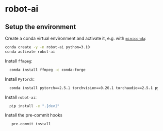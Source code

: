 # robot-ai

## Setup the environment

Create a conda virtual environment and activate it, e.g. with [`miniconda`](https://www.anaconda.com/docs/getting-started/miniconda/main):
```bash
conda create -y -n robot-ai python=3.10
conda activate robot-ai
```

Install `ffmpeg`:
```bash
  conda install ffmpeg -c conda-forge
```

Install `PyTorch`:
```bash
  conda install pytorch==2.5.1 torchvision==0.20.1 torchaudio==2.5.1 pytorch-cuda=12.4 -c pytorch -c nvidia
```

Install `robot-ai`:
```bash
  pip install -e ".[dev]"
```

Install the pre-commit hooks
```bash
   pre-commit install
```
